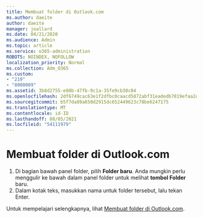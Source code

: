 ```yaml
---
title: Membuat folder di Outlook.com
ms.author: daeite
author: daeite
manager: joallard
ms.date: 04/21/2020
ms.audience: Admin
ms.topic: article
ms.service: o365-administration
ROBOTS: NOINDEX, NOFOLLOW
localization_priority: Normal
ms.collection: Adm_O365
ms.custom:
- "219"
- "8000009"
ms.assetid: 3b8d2755-e80b-47fb-9c1a-35fe9cb30c04
ms.openlocfilehash: 2df6749cac63e1f2dfbc0caacd5872abf31eadedb7819efaa2d4a05be56f8e4f
ms.sourcegitcommit: b5f7da89a650d2915dc652449623c78be6247175
ms.translationtype: MT
ms.contentlocale: id-ID
ms.lasthandoff: 08/05/2021
ms.locfileid: "54111979"
---
```

# <a name="create-a-folder-in-outlookcom"></a>Membuat folder di Outlook.com

1. Di bagian bawah panel folder, pilih **Folder baru**. Anda mungkin perlu menggulir ke bawah dalam panel folder untuk melihat **tombol Folder** baru.
2. Dalam kotak teks, masukkan nama untuk folder tersebut, lalu tekan Enter.

Untuk mempelajari selengkapnya, lihat [Membuat folder di Outlook.com](https://support.office.com/article/6bb0723a-f39f-4a8d-bb3f-fab5dcc2510a?wt.mc_id=Office_Outlook_com_Alchemy).
